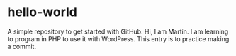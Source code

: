# hello-world
A simple repository to get started with GitHub.
Hi, I am Martin. I am learning to program in PHP to use it with WordPress.
This entry is to practice making a commit.
